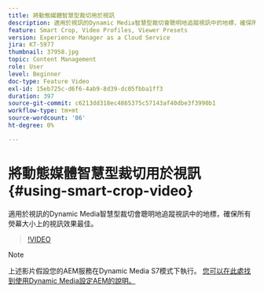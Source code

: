 ```yaml
---
title: 將動態媒體智慧型裁切用於視訊
description: 適用於視訊的Dynamic Media智慧型裁切會聰明地追蹤視訊中的地標，確保所有熒幕大小上的視訊效果最佳。
feature: Smart Crop, Video Profiles, Viewer Presets
version: Experience Manager as a Cloud Service
jira: KT-5977
thumbnail: 37958.jpg
topic: Content Management
role: User
level: Beginner
doc-type: Feature Video
exl-id: 15eb725c-d6f6-4ab9-8d39-dc05fbba1ff3
duration: 397
source-git-commit: c6213dd318ec4865375c57143af40dbe3f3990b1
workflow-type: tm+mt
source-wordcount: '86'
ht-degree: 0%

---
```


# 將動態媒體智慧型裁切用於視訊 {#using-smart-crop-video}

適用於視訊的Dynamic Media智慧型裁切會聰明地追蹤視訊中的地標，確保所有熒幕大小上的視訊效果最佳。

>[!VIDEO](https://video.tv.adobe.com/v/37958?quality=12&learn=on)

>[!NOTE]
>
>上述影片假設您的AEM服務在Dynamic Media S7模式下執行。 [您可以在此處找到使用Dynamic Media設定AEM的說明。](https://experienceleague.adobe.com/docs/experience-manager-cloud-service/assets/dynamicmedia/config-dm.html?lang=zh-Hant)
